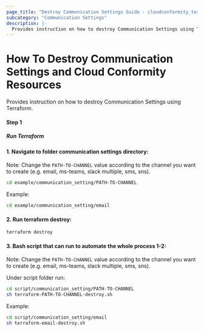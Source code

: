 ```yaml
---
page_title: "Destroy Communication Settings Guide - cloudconformity_terraform"
subcategory: "Communication Settings"
description: |-
  Provides instruction on how to destroy Communication Settings using Terraform.
---
```


# How To Destroy Communication Settings and Cloud Conformity Resources
Provides instruction on how to destroy Communication Settings using Terraform.

#### Step 1

##### Run Terraform

#### 1. Navigate to folder communication settings directory:
Note: Change the `PATH-TO-CHANNEL` value according to the channel you want to create (e.g. email, ms-teams, slack multiple, sms, sns).
```sh
cd example/communication_setting/PATH-TO-CHANNEL
```

Example:
```sh
cd example/communication_setting/email
```

#### 2. Run terraform destroy:
```sh
terraform destroy
```
#### 3. Bash script that can run to automate the whole process 1-2:
Note: Change the `PATH-TO-CHANNEL` value according to the channel you want to create (e.g. email, ms-teams, slack multiple, sms, sns).

Under script folder run:
```sh
cd script/communication_setting/PATH-TO-CHANNEL
sh terraform-PATH-TO-CHANNEL-destroy.sh
```

Example:
```sh
cd script/communication_setting/email
sh terraform-email-destroy.sh
```
